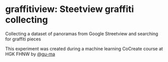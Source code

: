 # graffitiview: Steetview graffiti collecting
Collecting a dataset of panoramas from Google Streetview and searching for graffiti pieces

This experiment was created during a machine learning CoCreate course at HGK FHNW by [@gu-ma](https://github.com/gu-ma)
